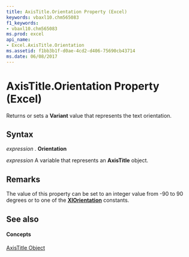 ```yaml
---
title: AxisTitle.Orientation Property (Excel)
keywords: vbaxl10.chm565083
f1_keywords:
- vbaxl10.chm565083
ms.prod: excel
api_name:
- Excel.AxisTitle.Orientation
ms.assetid: f1bb3b1f-d0ae-4cd2-d406-75690cb43714
ms.date: 06/08/2017
---
```



# AxisTitle.Orientation Property (Excel)

Returns or sets a  **Variant** value that represents the text orientation.


## Syntax

 _expression_ . **Orientation**

 _expression_ A variable that represents an **AxisTitle** object.


## Remarks

The value of this property can be set to an integer value from -90 to 90 degrees or to one of the [**XlOrientation**](xlorientation-enumeration-excel.md) constants.

## See also


#### Concepts


[AxisTitle Object](axistitle-object-excel.md)

